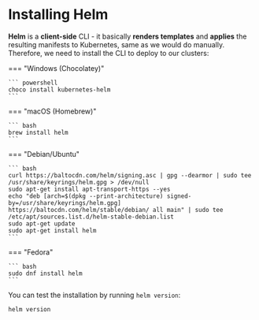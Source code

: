 # Installing Helm

**Helm** is a **client-side** CLI - it basically **renders templates** and **applies** the resulting manifests to Kubernetes, same as we would do manually. Therefore, we need to install the CLI to deploy to our clusters:

=== "Windows (Chocolatey)"

    ``` powershell
    choco install kubernetes-helm
    ```

=== "macOS (Homebrew)"

    ``` bash
    brew install helm
    ```

=== "Debian/Ubuntu"

    ``` bash
    curl https://baltocdn.com/helm/signing.asc | gpg --dearmor | sudo tee /usr/share/keyrings/helm.gpg > /dev/null
    sudo apt-get install apt-transport-https --yes
    echo "deb [arch=$(dpkg --print-architecture) signed-by=/usr/share/keyrings/helm.gpg] https://baltocdn.com/helm/stable/debian/ all main" | sudo tee /etc/apt/sources.list.d/helm-stable-debian.list
    sudo apt-get update
    sudo apt-get install helm
    ```

=== "Fedora"

    ``` bash
    sudo dnf install helm
    ```


You can test the installation by running `helm version`:

``` bash
helm version
```
